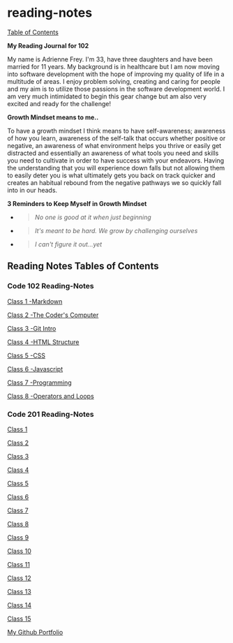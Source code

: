 # reading-notes

[Table of Contents](TableofContents)

**My Reading Journal for 102**

My name is Adrienne Frey. I'm 33, have three daughters and have been married for 11 years. My background is in healthcare but I am now moving into software development with the hope of improving my quality of life in a multitude of areas. I enjoy problem solving, creating and caring for people and my aim is to utilize those passions in the software development world. I am very much intimidated to begin this gear change but am also very excited and ready for the challenge!

**Growth Mindset means to me..**

To have a growth mindset I think means to have self-awareness; awareness of how you learn, awareness of the self-talk that occurs whether positive or negative, an awareness of what environment helps you thrive or easily get distracted and essentially an awareness of what tools you need and skills you need to cultivate in order to have success with your endeavors. Having the understanding that you will experience down falls but not allowing them to easily deter you is what ultimately gets you back on track quicker and creates an habitual rebound from the negative pathways we so quickly fall into in our heads.

**3 Reminders to Keep Myself in Growth Mindset**

- > *No one is good at it when just beginning*
- > *It's meant to be hard. We grow by challenging ourselves*
- > *I can't figure it out...yet*  

## Reading Notes Tables of Contents

### Code 102 Reading-Notes

[Class 1 -Markdown](102notes/class1notes.md)

[Class 2 -The Coder's Computer](102notes/class2notes.md)

[Class 3 -Git Intro](102notes/class3notes.md)

[Class 4 -HTML Structure](102notes/class4notes.md)

[Class 5 -CSS](102notes/class5notes.md)

[Class 6 -Javascript](102notes/class6notes.md)

[Class 7 -Programming](class7notes.md)

[Class 8 -Operators and Loops](reading-notes/102notes/class8notes.md)

### Code 201 Reading-Notes

[Class 1](201notes/class1notes.md)

[Class 2](201notes/class2notes.md)

[Class 3](201notes/class3notes.md)

[Class 4](201notes/class4notes.md)

[Class 5](201notes/class5notes.md)

[Class 6](201notes/class6notes.md)

[Class 7](201notes/class7notes.md)

[Class 8](201notes/class8notes.md)

[Class 9](201notes/class9notes.md)

[Class 10](201notes/class10notes.md)

[Class 11](201notes/class11notes.md)

[Class 12](201notes/class12notes.md)

[Class 13](201notes/class13notes.md)

[Class 14](201notes/class14notes.md)

[Class 15](201notes/class15notes.md)

[My Github Portfolio](https://github.com/afrey09)

